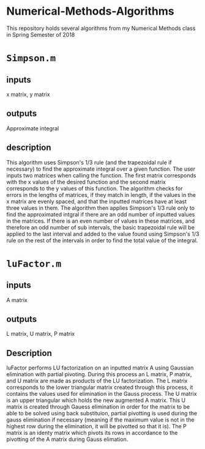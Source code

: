 # Numerical-Methods-Algorithms
This repository holds several algorithms from my Numerical Methods class in Spring Semester of 2018
 
# `Simpson.m`
## inputs
x matrix,
y matrix
## outputs
Approximate integral
## description
This algorithm uses Simpson's 1/3 rule (and the trapezoidal rule if necessary) to find the approximate integral over a given function. The user inputs two matrices when calling the function. The first matrix corresponds with the x values of the desired function and the second matrix corresponds to the y values of this function. The algorithm checks for errors in the lengths of matrices, if they match in length, if the values in the x matrix are evenly spaced, and that the inputted matrices have at least three values in them. The algorithm then applies Simpson's 1/3 rule only to find the approximated intgral if there are an odd number of inputted values in the matrices. If there is an even number of values in these matrices, and therefore an odd number of sub intervals, the basic trapezoidal rule will be applied to the last interval and added to the value found using Simpson's 1/3 rule on the rest of the intervals in order to find the total value of the integral. 
# `luFactor.m`
## inputs 
A matrix
## outputs
L matrix,
U matrix,
P matrix
## Description
luFactor performs LU factorization on an inputted matrix A using Gaussian elimination with partial pivoting. During this process an L matrix, P matrix, and U matrix are made as products of the LU factorization. The L matrix corresponds to the lower triangular matrix created through this process, it contains the values used for elimination in the Gauss process. The U matrix is an upper triangular which holds the new augmented A matrix. This U matrix is created through Gauess elimination in order for the matrix to be able to be solved using back substituion, partial pivotting is used during the gauss elimination if necessary (meaning if the maximum value is not in the highest row during the elimination, it will be pivotted so that it is). The P matrix is an identy matrix which pivots its rows in accordance to the pivotting of the A matrix during Gauss elimation. 
